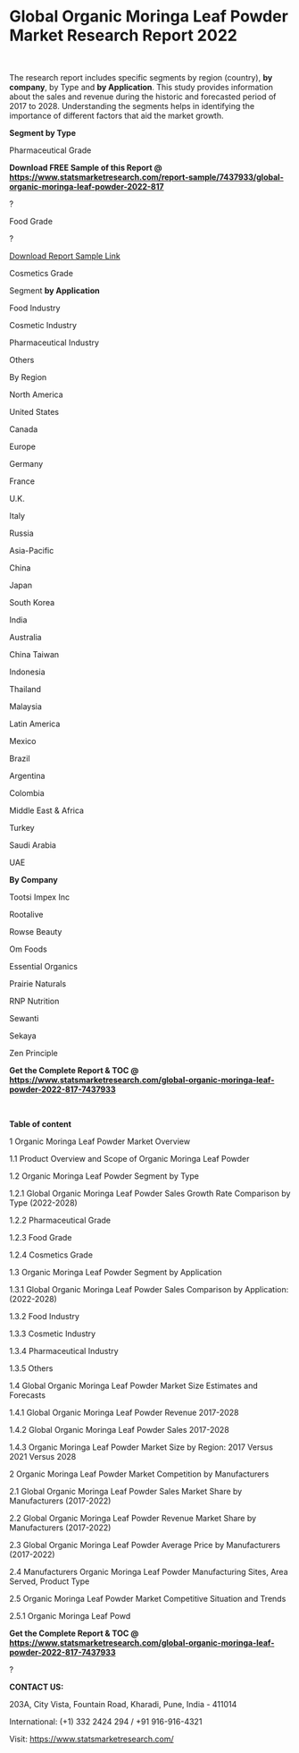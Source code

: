 <h1>Global Organic Moringa Leaf Powder Market Research Report 2022</h1><br/><p>The research report includes specific segments by region (country), <strong>by company</strong>, by Type and <strong>by Application</strong>. This study provides information about the sales and revenue during the historic and forecasted period of 2017 to 2028. Understanding the segments helps in identifying the importance of different factors that aid the market growth.</p>
 
 
 
 <p><strong>Segment by Type</strong></p>
 
 
 
 <p>Pharmaceutical Grade</p>
 
 
 
 <div><b>Download FREE Sample of this Report @ <a href="https://www.statsmarketresearch.com/download-free-sample/7437933/global-organic-moringa-leaf-powder-2022-817">https://www.statsmarketresearch.com/report-sample/7437933/global-organic-moringa-leaf-powder-2022-817</a></b></div>
 
 
 
 <p>? </p>
 
 
 
 <p>Food Grade</p>
 
 
 
 <p>? </p>
 
 
 
 <p><a href="https://www.statsmarketresearch.com/download-free-sample/7437933/global-organic-moringa-leaf-powder-2022-817">Download Report Sample Link</a></p>
 
 
 
 <p>Cosmetics Grade</p>
 
 
 
 <p>Segment <strong>by Application</strong></p>
 
 
 
 <p>Food Industry</p>
 
 
 
 <p>Cosmetic Industry</p>
 
 
 
 <p>Pharmaceutical Industry</p>
 
 
 
 <p>Others</p>
 
 
 
 <p>By Region</p>
 
 
 
 <p>North America</p>
 
 
 
 <p>United States</p>
 
 
 
 <p>Canada</p>
 
 
 
 <p>Europe</p>
 
 
 
 <p>Germany</p>
 
 
 
 <p>France</p>
 
 
 
 <p>U.K.</p>
 
 
 
 <p>Italy</p>
 
 
 
 <p>Russia</p>
 
 
 
 <p>Asia-Pacific</p>
 
 
 
 <p>China</p>
 
 
 
 <p>Japan</p>
 
 
 
 <p>South Korea</p>
 
 
 
 <p>India</p>
 
 
 
 <p>Australia</p>
 
 
 
 <p>China Taiwan</p>
 
 
 
 <p>Indonesia</p>
 
 
 
 <p>Thailand</p>
 
 
 
 <p>Malaysia</p>
 
 
 
 <p>Latin America</p>
 
 
 
 <p>Mexico</p>
 
 
 
 <p>Brazil</p>
 
 
 
 <p>Argentina</p>
 
 
 
 <p>Colombia</p>
 
 
 
 <p>Middle East & Africa</p>
 
 
 
 <p>Turkey</p>
 
 
 
 <p>Saudi Arabia</p>
 
 
 
 <p>UAE</p>
 
 
 
 <p><strong>By Company</strong></p>
 
 
 
 <p>Tootsi Impex Inc</p>
 
 
 
 <p>Rootalive</p>
 
 
 
 <p>Rowse Beauty</p>
 
 
 
 <p>Om Foods</p>
 
 
 
 <p>Essential Organics</p>
 
 
 
 <p>Prairie Naturals</p>
 
 
 
 <p>RNP Nutrition</p>
 
 
 
 <p>Sewanti</p>
 
 
 
 <p>Sekaya</p>
 
 
 
 <p>Zen Principle</p>
 
 
 
 <div><b>Get the Complete Report & TOC @ <a href="https://www.statsmarketresearch.com/global-organic-moringa-leaf-powder-2022-817-7437933">https://www.statsmarketresearch.com/global-organic-moringa-leaf-powder-2022-817-7437933</a></b></div>
 
 
 
 <p><br />
 
 <b>Table of content</b></p>
 
 
 
 <p>1 Organic Moringa Leaf Powder Market Overview<br />
 
 1.1 Product Overview and Scope of Organic Moringa Leaf Powder<br />
 
 1.2 Organic Moringa Leaf Powder Segment by Type<br />
 
 1.2.1 Global Organic Moringa Leaf Powder Sales Growth Rate Comparison by Type (2022-2028)<br />
 
 1.2.2 Pharmaceutical Grade<br />
 
 1.2.3 Food Grade<br />
 
 1.2.4 Cosmetics Grade<br />
 
 1.3 Organic Moringa Leaf Powder Segment by Application<br />
 
 1.3.1 Global Organic Moringa Leaf Powder Sales Comparison by Application: (2022-2028)<br />
 
 1.3.2 Food Industry<br />
 
 1.3.3 Cosmetic Industry<br />
 
 1.3.4 Pharmaceutical Industry<br />
 
 1.3.5 Others<br />
 
 1.4 Global Organic Moringa Leaf Powder Market Size Estimates and Forecasts<br />
 
 1.4.1 Global Organic Moringa Leaf Powder Revenue 2017-2028<br />
 
 1.4.2 Global Organic Moringa Leaf Powder Sales 2017-2028<br />
 
 1.4.3 Organic Moringa Leaf Powder Market Size by Region: 2017 Versus 2021 Versus 2028<br />
 
 2 Organic Moringa Leaf Powder Market Competition by Manufacturers<br />
 
 2.1 Global Organic Moringa Leaf Powder Sales Market Share by Manufacturers (2017-2022)<br />
 
 2.2 Global Organic Moringa Leaf Powder Revenue Market Share by Manufacturers (2017-2022)<br />
 
 2.3 Global Organic Moringa Leaf Powder Average Price by Manufacturers (2017-2022)<br />
 
 2.4 Manufacturers Organic Moringa Leaf Powder Manufacturing Sites, Area Served, Product Type<br />
 
 2.5 Organic Moringa Leaf Powder Market Competitive Situation and Trends<br />
 
 2.5.1 Organic Moringa Leaf Powd</p>
 
 
 
 <div><b>Get the Complete Report & TOC @ <a href="https://www.statsmarketresearch.com/global-organic-moringa-leaf-powder-2022-817-7437933">https://www.statsmarketresearch.com/global-organic-moringa-leaf-powder-2022-817-7437933</a></b></div>
 
 
 
 <p>? </p>
 
 
 
 <p><b>CONTACT US:</b><br />
 
 203A, City Vista, Fountain Road, Kharadi, Pune, India - 411014<br />
 
 International: (+1) 332 2424 294 / +91 916-916-4321<br />
 
 Visit: <a href="https://www.statsmarketresearch.com/">https://www.statsmarketresearch.com/</a></p>